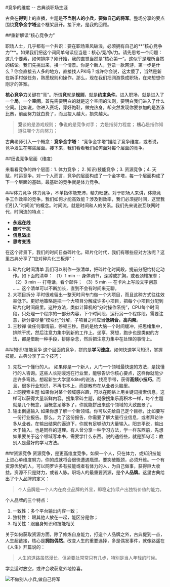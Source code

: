 #竞争的维度 -- 古典谈职场生涯

古典在**得到**上的直播，主题是**不当别人的小兵，要做自己的将军**。整场分享的要点围绕**竞争金字塔**这个框架展开。接下来，是我的回顾。

##重新解读“核心竞争力”

职场人士，几乎都有一个共识：要在职场乘风破浪，必须拥有自己的**“核心竞争力”**。如果我们把这个词简单句读应当是：核心/竞/争/力。请先思考一个问题：这几个要素，如何排序？刚开始，我的直觉当然是“核心第一”。这似乎是理所当然的结论。我们先挑出来，换一个情景。你是个新人，登录一款网游，第一步是什么？你会直接去人多的地方，直接找人PK吗？或许你会说，这太傻了，当然是新在新手村做任务，熟悉规则和操作。那么，现在我们把网游换成职场，在来想想你刚才的答案。

**核心竞争力**关键在“竞”。所谓**竞**就是**规则**，就是**约束条件**。进入职场，就是进入了一个**局**，一个**空间**。首先需要明白的就是这个空间的法则，要明白我们进入了什么空间。比如说，你进入赛场，穿好跑鞋，做完热身，却突然发现你要参加的是游泳比赛，前面努力就白费了，而且投入越大，损失越大。

> **竞**谈的是游戏规则；
> **争**说的是竞争对手；
> **力**是指努力程度；
> **核心**是指你知道往哪个方向努力；

古典老师引入一个概念：**竞争金字塔**：
“竞争金字塔”描绘了竞争维度，或者说，竞争发生在哪些层面。接下来，我们看看我们如何面对每个层面的竞争。

##细说竞争层面（维度）

来看看竞争的四个层面：1. 体力竞争； 2. 知识/技能竞争；3. 资源竞争；4. 天赋，时运竞争。对一个人而言，竞争的层面构成了一个金字塔，每一个层面构成了下一个层面的基础。最基础的竞争就是体力竞争。

###体力竞争
体力竞争，不单指体能充沛，精力旺盛。对于职场人来讲，体能竞争工作效率的竞争。我们如何才能高效能？涉及到效率，我们必须提时间，这里我们引入“时间流”的概念。时间流，就是时间和人的关系。我们先来说说互联网时代，时间流的特点：

- **永远在线**
- **随时干扰**
- **信息溢出**
- **思考变浅**

在这个背景下，我们的时间日益碎片化。碎片化时代，我们有哪些应对方法呢？这里古典分享了“应对碎片化三板斧”：
1. 碎片化时间清单
   我们可以制作一张清单，把碎片化时间段，提前分配给特定动作。如下面的清单：
   （1）1 min -- 身体调节，深蹲或扩胸，或者颈椎按摩；
   （2）3 min -- 打电话，看个邮件；
   （3）5 min -- 在卡片上写段文字创意
   ......
   这个清单可以不断加长，直到不会有时间来无聊。
2. 大项目拆分
   平时很难留出一整天时间专门做一个大项目，而且这种方式往往效率低下。更好地策略是把一个大项目分解成许多小项目，把每个小项目分配到碎片化时间段里。这种方法，类似计算机的“分时操作系统”，CPU每个时间段，只处理一个程序的一部分内容，下个时间段，运行另一个程序段。需要注意，拆分要尽量“模块化”分解，子项目之间应当**低耦合，高内聚**。
3. 三秒禅
   做任何事情前，停顿三秒。目的是给大脑一个时间缓冲，把思绪集中，排除干扰，然后注意力集中到新的工作上。坐享，冥想，跑步也是类似的方法，都是借助一种手段，排除杂念，然后把注意力集中在处理的事情上。

###知识/技能竞争
这个层面的竞争，拼的是**学习速度**。如何快速学习知识，掌握技能。古典分享了三个技巧：
1. 先找一个懂行的人。 
   如果你是一个新人，入门一个领域最快速的方法，是找懂行的人咨询。这些人长期浸泡在行业里，能够告诉你核心要点，这样你就能少走许多弯路。想起新生大学里Xdite的说法，找高手带，获得**高频小技巧**。而且，很多行业知识，不再书本上，而是散布在从业者头脑里。
2. 上网搜索主题
   如果你对某个领域感兴趣，可以在网络上用关键词搜索信息。这样可以获得大量新鲜内容。搜集零碎主题，就像搜集乐高积木一样，每个主题就是几个概念，当概念足够多了，你就能拼出来这个领域的大致图景了。
3. 输出倒逼输入
   如果你想了解一个新领域。你可以先给自己定个目标，比如要写一份行业报告。那么。为了这份报告，你需要了解大量行业信息，或者拜访许多从业者。在输出结果的逼迫下，你就有足够动力大量输入。阳志平说，输出大于输入。也是同样的道理。有人曾分享一种学习方法，学一样东西前，先想如果要关于这个领域写本书，需要学什么东西。说的通俗些，就是那句话：教别人是最好的学习方法。

###资源竞争
资源竞争，是更高维度竞争。如果一个人，只在体力，或知识技能上进心单维度努力，你的成就将会很快遭遇瓶颈。要突破瓶颈，必须升维。一个有资源优势的人，可以网罗许多有技能或者有体力的人，为自己做事，获得巨大收益。资源不只是财力，或者人脉。职场人的最重要资源，是**个人品牌**。这里古典给出了个人品牌的定义：

> 个人品牌是一个人内在商业品牌的外显，即稳定持续产出独特价值的能力。

个人品牌的三个特点：
1. 一致性：多个平台输出内容一致；
2. 独特性： 跟其他人放在一起，能区分是你；
3. 相关性：跟自身知识和技能相关

关于如何获取资源方面，除了修炼自身能力，打造个人品牌之外，古典提到一点，人生超链接，核心是**拥抱偶然**。改变人生的重要选择，多是偶发事件，就像路遥在《人生》开篇说的：

> 人生的道路虽然漫长，但紧要处常常只有几步，特别是当人年轻的时候。

学会适时放空，或许会收获意外地惊喜。

![不做别人小兵,做自己将军](https://github.com/shujianzhao/DeDao/blob/master/photos/%20%E4%B8%8D%E5%81%9A%E5%88%AB%E4%BA%BA%E5%B0%8F%E5%85%B5,%E5%81%9A%E8%87%AA%E5%B7%B1%E5%B0%86%E5%86%9B.png)

